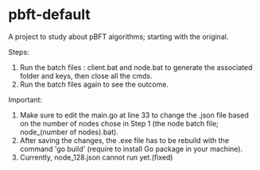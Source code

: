 # pbft-default
 A project to study about pBFT algorithms; starting with the original.

Steps:
1) Run the batch files : client.bat and node.bat to generate the associated folder and keys, then close all the cmds.
2) Run the batch files again to see the outcome.

Important:
1) Make sure to edit the main.go at line 33 to change the .json file based on the number of nodes chose in Step 1 (the node batch file; node_(number of nodes).bat).
2) After saving the changes, the .exe file has to be rebuild with the command 'go build' (require to install Go package in your machine).
3) Currently, node_128.json cannot run yet.(fixed)
